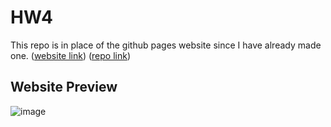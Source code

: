 # HW4
This repo is in place of the github pages website since I have already made one. ([website link](https://ryokc.github.io/)) ([repo link](https://github.com/ryokc/ryokc.github.io))
## Website Preview
![image](https://github.com/user-attachments/assets/78356103-d96d-4e37-9eff-f4d3e6e4d9f6)
